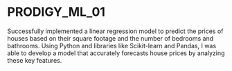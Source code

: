 # PRODIGY_ML_01

Successfully implemented a linear regression model to predict the prices of houses based on their square footage and the number of bedrooms and bathrooms. Using Python and libraries like Scikit-learn and Pandas, I was able to develop a model that accurately forecasts house prices by analyzing these key features.
